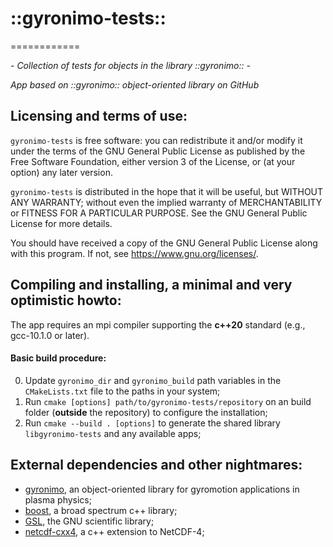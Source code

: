 # ::gyronimo-tests::
============

*- Collection of tests for objects in the library ::gyronimo:: -*

*App based on ::gyronimo:: object-oriented library on GitHub*

Licensing and terms of use:
---------------------------

`gyronimo-tests` is free software: you can redistribute it and/or modify it
under the terms of the GNU General Public License as published by the
Free Software Foundation, either version 3 of the License, or (at your
option) any later version.

`gyronimo-tests` is distributed in the hope that it will be useful, but
WITHOUT ANY WARRANTY; without even the implied warranty of
MERCHANTABILITY or FITNESS FOR A PARTICULAR PURPOSE. See the GNU General
Public License for more details.

You should have received a copy of the GNU General Public License along
with this program. If not, see <https://www.gnu.org/licenses/>.

Compiling and installing, a minimal and very optimistic howto:
--------------------------------------------------------------

The app requires an mpi compiler supporting the **c++20**
standard (e.g., gcc-10.1.0 or later). 

#### Basic build procedure:

0. Update `gyronimo_dir` and `gyronimo_build` path variables in the
   `CMakeLists.txt` file to the paths in your system;
1. Run `cmake [options] path/to/gyronimo-tests/repository` on an build 
   folder (**outside** the repository) to configure the installation;
2. Run `cmake --build . [options]` to generate the shared library
   `libgyronimo-tests` and any available apps;

External dependencies and other nightmares:
-------------------------------------------

+ [gyronimo](https://github.com/prodrigs/gyronimo.git), an 
  object-oriented library for gyromotion applications in plasma physics;
+ [boost](https://www.boost.org), a broad spectrum c++ library;
+ [GSL](https://www.gnu.org/software/gsl), the GNU scientific library;
+ [netcdf-cxx4](https://github.com/Unidata/netcdf-cxx4), a c++ extension
  to NetCDF-4;